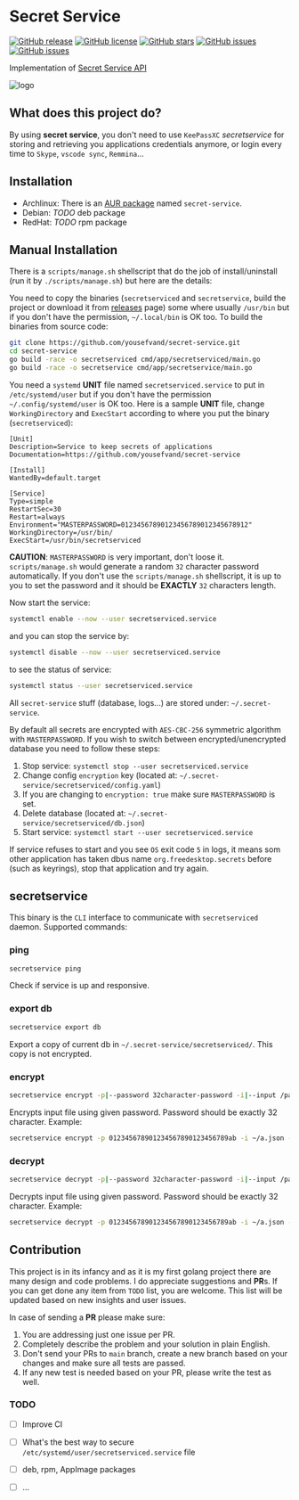 # Secret Service

[![GitHub release](https://img.shields.io/github/release/yousefvand/secret-service.svg?style=plastic)](https://github.com/yousefvand/secret-service/releases)
[![GitHub license](https://img.shields.io/github/license/yousefvand/secret-service.svg?style=plastic)](https://github.com/yousefvand/secret-service/blob/master/LICENSE.md)
[![GitHub stars](https://img.shields.io/github/stars/yousefvand/secret-service.svg?style=plastic)](https://github.com/yousefvand/secret-service/stargazers)
[![GitHub issues](https://img.shields.io/github/forks/yousefvand/secret-service.svg?style=plastic)](https://github.com/yousefvand/secret-service/forks)
[![GitHub issues](https://img.shields.io/github/issues/yousefvand/secret-service.svg?style=plastic)](https://github.com/yousefvand/secret-service/issues)

Implementation of [Secret Service API](http://standards.freedesktop.org/secret-service)

![logo](assets/secret-service.png)

## What does this project do?

By using **secret service**, you don't need to use `KeePassXC` _secretservice_ for storing and retrieving you applications credentials anymore, or login every time to `Skype`, `vscode sync`, `Remmina`...

## Installation

- Archlinux: There is an [AUR package](https://aur.archlinux.org/packages/secret-service/) named `secret-service`.
- Debian: _TODO_ deb package
- RedHat: _TODO_ rpm package

## Manual Installation

There is a `scripts/manage.sh` shellscript that do the job of install/uninstall (run it by `./scripts/manage.sh`) but here are the details:

You need to copy the binaries (`secretserviced` and `secretservice`, build the project or download it from [releases](https://github.com/yousefvand/secret-service/releases) page) some where usually `/usr/bin` but if you don't have the permission, `~/.local/bin` is OK too. To build the binaries from source code:

```bash
git clone https://github.com/yousefvand/secret-service.git
cd secret-service
go build -race -o secretserviced cmd/app/secretserviced/main.go
go build -race -o secretservice cmd/app/secretservice/main.go
```

You need a `systemd` **UNIT** file named `secretserviced.service` to put in `/etc/systemd/user` but if you don't have the permission `~/.config/systemd/user` is OK too. Here is a sample **UNIT** file, change `WorkingDirectory` and `ExecStart` according to where you put the binary (`secretserviced`):

```config
[Unit]
Description=Service to keep secrets of applications
Documentation=https://github.com/yousefvand/secret-service

[Install]
WantedBy=default.target

[Service]
Type=simple
RestartSec=30
Restart=always
Environment="MASTERPASSWORD=01234567890123456789012345678912"
WorkingDirectory=/usr/bin/
ExecStart=/usr/bin/secretserviced
```

**CAUTION**: `MASTERPASSWORD` is very important, don't loose it. `scripts/manage.sh` would generate a random `32` character password automatically. If you don't use the `scripts/manage.sh` shellscript, it is up to you to set the password and it should be **EXACTLY** `32` characters length.

Now start the service:

```bash
systemctl enable --now --user secretserviced.service
```

and you can stop the service by:

```bash
systemctl disable --now --user secretserviced.service
```

to see the status of service:

```bash
systemctl status --user secretserviced.service
```

All `secret-service` stuff (database, logs...) are stored under: `~/.secret-service`.

By default all secrets are encrypted with `AES-CBC-256` symmetric algorithm with `MASTERPASSWORD`. If you wish to switch between encrypted/unencrypted database you need to follow these steps:

1. Stop service: `systemctl stop --user secretserviced.service`
2. Change config `encryption` key (located at: `~/.secret-service/secretserviced/config.yaml`)
3. If you are changing to `encryption: true` make sure `MASTERPASSWORD` is set.
4. Delete database (located at: `~/.secret-service/secretserviced/db.json`)
5. Start service: `systemctl start --user secretserviced.service`

If service refuses to start and you see `OS` exit code `5` in logs, it means som other application has taken dbus name `org.freedesktop.secrets` before (such as keyrings), stop that application and try again.

## secretservice

This binary is the `CLI` interface to communicate with `secretserviced` daemon. Supported commands:

### ping

```bash
secretservice ping
```

Check if service is up and responsive.

### export db

```bash
secretservice export db
```

Export a copy of current db in `~/.secret-service/secretserviced/`. This copy is not encrypted.

### encrypt

```bash
secretservice encrypt -p|--password 32character-password -i|--input /path/to/input/file/ -o|--output /path/to/output/file/
```

Encrypts input file using given password. Password should be exactly 32 character. Example:

```bash
secretservice encrypt -p 012345678901234567890123456789ab -i ~/a.json -o ~/b.json
```

### decrypt

```bash
secretservice decrypt -p|--password 32character-password -i|--input /path/to/input/file/ -o|--output /path/to/output/file/
```

Decrypts input file using given password. Password should be exactly 32 character. Example:

```bash
secretservice decrypt -p 012345678901234567890123456789ab -i ~/a.json -o ~/b.json
```

## Contribution

This project is in its infancy and as it is my first golang project there are many design and code problems. I do appreciate suggestions and **PR**s. If you can get done any item from `TODO` list, you are welcome. This list will be updated based on new insights and user issues.

In case of sending a **PR** please make sure:

1. You are addressing just one issue per PR.
2. Completely describe the problem and your solution in plain English.
3. Don't send your PRs to `main` branch, create a new branch based on your changes and make sure all tests are passed.
4. If any new test is needed based on your PR, please write the test as well.

### TODO

- [ ] Improve CI

- [ ] What's the best way to secure `/etc/systemd/user/secretserviced.service` file

- [ ] deb, rpm, AppImage packages

- [ ] ...
